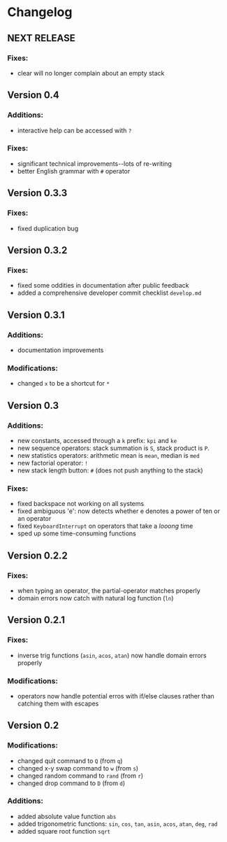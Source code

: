 Changelog
=========

## __NEXT RELEASE__

### Fixes:
- clear will no longer complain about an empty stack

## Version 0.4

### Additions:
- interactive help can be accessed with `?`

### Fixes:
- significant technical improvements--lots of re-writing
- better English grammar with `#` operator

## Version 0.3.3

### Fixes:
- fixed duplication bug

## Version 0.3.2

### Fixes:
- fixed some oddities in documentation after public feedback
- added a comprehensive developer commit checklist `develop.md`

## Version 0.3.1

### Additions:
- documentation improvements

### Modifications:
- changed `x` to be a shortcut for `*`

## Version 0.3

### Additions:
- new constants, accessed through a `k` prefix: `kpi` and `ke`
- new sequence operators: stack summation is `S`, stack product is `P`.
- new statistics operators: arithmetic mean is `mean`, median is `med`
- new factorial operator: `!`
- new stack length button: `#` (does not push anything to the stack)

### Fixes:
- fixed backspace not working on all systems
- fixed ambiguous 'e': now detects whether e denotes a power of ten or an operator
- fixed `KeyboardInterrupt` on operators that take a _looong_ time
- sped up some time-consuming functions

## Version 0.2.2

### Fixes:
- when typing an operator, the partial-operator matches properly 
- domain errors now catch with natural log function (`ln`)

## Version 0.2.1

### Fixes:
- inverse trig functions (`asin`, `acos`, `atan`) now handle domain errors properly

### Modifications:
- operators now handle potential erros with if/else clauses rather than catching them with escapes

## Version 0.2

### Modifications:

- changed quit command to `Q` (from `q`)
- changed x-y swap command to `w` (from `s`)
- changed random command to `rand` (from `r`)
- changed drop command to `D` (from `d`)

### Additions:

- added absolute value function `abs`
- added trigonometric functions: `sin`, `cos`, `tan`, `asin`, `acos`, `atan`, `deg`, `rad`
- added square root function `sqrt`
